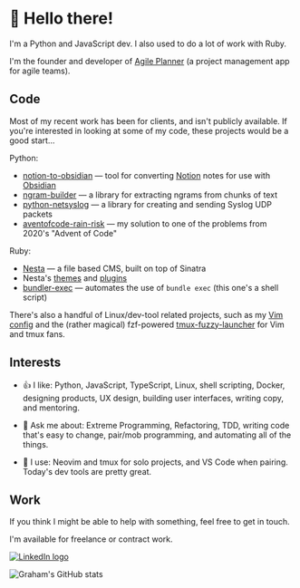 👋 Hello there! 
===============

I'm a Python and JavaScript dev. I also used to do a lot of work with Ruby.

I'm the founder and developer of [Agile Planner] (a project management app for
agile teams).

[Agile Planner]: https://www.agileplannerapp.com

Code
----

Most of my recent work has been for clients, and isn't publicly available.
If you're interested in looking at some of my code, these projects would be
a good start…

Python:

- [notion-to-obsidian] — tool for converting [Notion] notes for use with
  [Obsidian]
- [ngram-builder] — a library for extracting ngrams from chunks of text
- [python-netsyslog] — a library for creating and sending Syslog UDP packets
- [aventofcode-rain-risk] — my solution to one of the problems from 2020's
  "Advent of Code"

[notion-to-obsidian]: https://github.com/gma/notion-to-obsidian
[Notion]: https://notion.so
[Obsidian]: https://obsidian.md
[ngram-builder]: https://github.com/gma/ngram-builder
[python-netsyslog]: https://github.com/gma/python-netsyslog
[aventofcode-rain-risk]: https://github.com/gma/aventofcode-rain-risk

Ruby:

- [Nesta] — a file based CMS, built on top of Sinatra
- Nesta's [themes] and [plugins]
- [bundler-exec] — automates the use of `bundle exec` (this one's a shell script)

[Nesta]: https://github.com/gma/nesta
[themes]: https://github.com/gma?tab=repositories&q=nesta-theme&type=public&language=ruby&sort=
[plugins]: https://github.com/gma?tab=repositories&q=nesta-plugin&type=public&language=ruby&sort=
[bundler-exec]: https://github.com/gma/bundler-exec

There's also a handful of Linux/dev-tool related projects, such as my [Vim config]
and the (rather magical) fzf-powered [tmux-fuzzy-launcher] for Vim and tmux fans.

[Vim config]: https://github.com/gma/nvim-config
[tmux-fuzzy-launcher]: https://github.com/gma/tmux-fuzzy-launcher

Interests
---------

- 👍 I like: Python, JavaScript, TypeScript, Linux, shell scripting, Docker,
  designing products, UX design, building user interfaces, writing copy, and
  mentoring.

- 💬 Ask me about: Extreme Programming, Refactoring, TDD, writing code that's easy
  to change, pair/mob programming, and automating all of the things.

- 🔨 I use: Neovim and tmux for solo projects, and VS Code when pairing. Today's
  dev tools are pretty great.

Work
----

If you think I might be able to help with something, feel free to get in touch.

I'm available for freelance or contract work.

<a href="https://linkedin.com/in/ashtong">![LinkedIn logo](https://img.shields.io/badge/LinkedIn-0077B5?style=for-the-badge&logo=linkedin&logoColor=white "My LinkedIn profile")</a>

![Graham's GitHub stats](https://github-readme-stats.vercel.app/api?username=gma&theme=tokyonight&count_private=true&hide_border=true&show_icons=true&custom_title=My%20GitHub%20Stats)
